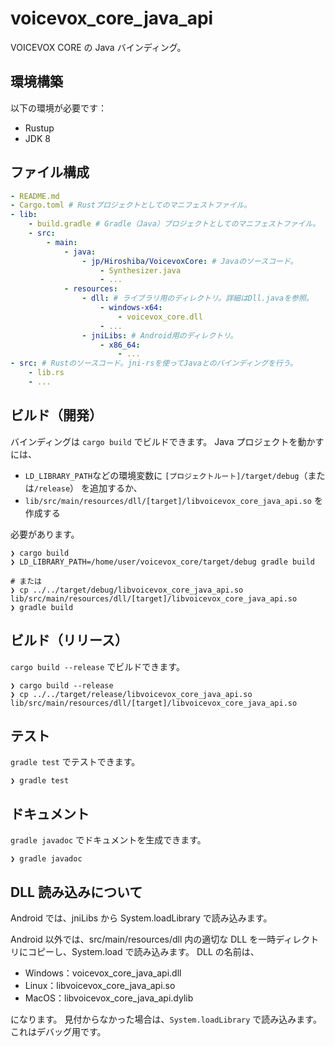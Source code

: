 # voicevox_core_java_api

VOICEVOX CORE の Java バインディング。

## 環境構築

以下の環境が必要です：

- Rustup
- JDK 8

## ファイル構成

```yml
- README.md
- Cargo.toml # Rustプロジェクトとしてのマニフェストファイル。
- lib:
    - build.gradle # Gradle（Java）プロジェクトとしてのマニフェストファイル。
    - src:
        - main:
            - java:
                - jp/Hiroshiba/VoicevoxCore: # Javaのソースコード。
                    - Synthesizer.java
                    - ...
            - resources:
                - dll: # ライブラリ用のディレクトリ。詳細はDll.javaを参照。
                    - windows-x64:
                        - voicevox_core.dll
                    - ...
                - jniLibs: # Android用のディレクトリ。
                    - x86_64:
                        - ...
- src: # Rustのソースコード。jni-rsを使ってJavaとのバインディングを行う。
    - lib.rs
    - ...
```

## ビルド（開発）

バインディングは `cargo build` でビルドできます。
Java プロジェクトを動かすには、

- `LD_LIBRARY_PATH`などの環境変数に `[プロジェクトルート]/target/debug`（または`/release`） を追加するか、
- `lib/src/main/resources/dll/[target]/libvoicevox_core_java_api.so` を作成する

必要があります。

```console
❯ cargo build
❯ LD_LIBRARY_PATH=/home/user/voicevox_core/target/debug gradle build

# または
❯ cp ../../target/debug/libvoicevox_core_java_api.so lib/src/main/resources/dll/[target]/libvoicevox_core_java_api.so
❯ gradle build
```

## ビルド（リリース）

`cargo build --release` でビルドできます。

```console
❯ cargo build --release
❯ cp ../../target/release/libvoicevox_core_java_api.so lib/src/main/resources/dll/[target]/libvoicevox_core_java_api.so
```

## テスト

`gradle test` でテストできます。

```console
❯ gradle test
```

## ドキュメント

`gradle javadoc` でドキュメントを生成できます。

```console
❯ gradle javadoc
```

## DLL 読み込みについて

Android では、jniLibs から System.loadLibrary で読み込みます。

Android 以外では、src/main/resources/dll 内の適切な DLL を一時ディレクトリにコピーし、System.load で読み込みます。
DLL の名前は、

- Windows：voicevox_core_java_api.dll
- Linux：libvoicevox_core_java_api.so
- MacOS：libvoicevox_core_java_api.dylib

になります。
見付からなかった場合は、`System.loadLibrary` で読み込みます。これはデバッグ用です。
